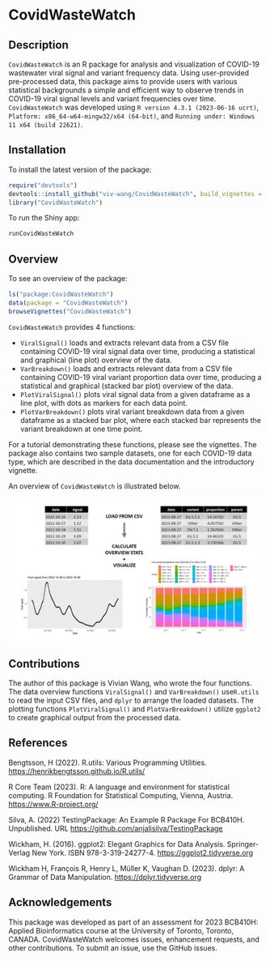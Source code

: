
<!-- README.md is generated from README.Rmd. Please edit that file -->

# CovidWasteWatch

<!-- badges: start -->
<!-- badges: end -->

## Description

`CovidWasteWatch` is an R package for analysis and visualization of
COVID-19 wastewater viral signal and variant frequency data. Using
user-provided pre-processed data, this package aims to provide users
with various statistical backgrounds a simple and efficient way to
observe trends in COVID-19 viral signal levels and variant frequencies
over time. `CovidWasteWatch` was developed using
`R version 4.3.1 (2023-06-16 ucrt)`,
`Platform: x86_64-w64-mingw32/x64 (64-bit)`, and
`Running under: Windows 11 x64 (build 22621)`.

## Installation

To install the latest version of the package:

``` r
require("devtools")
devtools::install_github("viv-wang/CovidWasteWatch", build_vignettes = TRUE)
library("CovidWasteWatch")
```

To run the Shiny app:

``` r
runCovidWasteWatch
```

## Overview

To see an overview of the package:

``` r
ls("package:CovidWasteWatch")
data(package = "CovidWasteWatch")
browseVignettes("CovidWasteWatch") 
```

`CovidWasteWatch` provides 4 functions:

- `ViralSignal()` loads and extracts relevant data from a CSV file
  containing COVID-19 viral signal data over time, producing a
  statistical and graphical (line plot) overview of the data.
- `VarBreakdown()` loads and extracts relevant data from a CSV file
  containing COVID-19 viral variant proportion data over time, producing
  a statistical and graphical (stacked bar plot) overview of the data.
- `PlotViralSignal()` plots viral signal data from a given dataframe as
  a line plot, with dots as markers for each data point.
- `PlotVarBreakdown()` plots viral variant breakdown data from a given
  dataframe as a stacked bar plot, where each stacked bar represents the
  variant breakdown at one time point.

For a tutorial demonstrating these functions, please see the vignettes.
The package also contains two sample datasets, one for each COVID-19
data type, which are described in the data documentation and the
introductory vignette.

An overview of `CovidWasteWatch` is illustrated below.

![](./inst/extdata/package_overview.png)

## Contributions

The author of this package is Vivian Wang, who wrote the four functions.
The data overview functions `ViralSignal()` and `VarBreakdown()`
use`R.utils` to read the input CSV files, and `dplyr` to arrange the
loaded datasets. The plotting functions `PlotViralSignal()` and
`PlotVarBreakdown()` utilize `ggplot2` to create graphical output from
the processed data.

## References

Bengtsson, H (2022). R.utils: Various Programming Utilities.
<https://henrikbengtsson.github.io/R.utils/>

R Core Team (2023). R: A language and environment for statistical
computing. R Foundation for Statistical Computing, Vienna, Austria.
<https://www.R-project.org/>

Silva, A. (2022) TestingPackage: An Example R Package For BCB410H.
Unpublished. URL <https://github.com/anjalisilva/TestingPackage>

Wickham, H. (2016). ggplot2: Elegant Graphics for Data Analysis.
Springer-Verlag New York. ISBN 978-3-319-24277-4.
<https://ggplot2.tidyverse.org>

Wickham H, François R, Henry L, Müller K, Vaughan D. (2023). dplyr: A
Grammar of Data Manipulation. <https://dplyr.tidyverse.org>

## Acknowledgements

This package was developed as part of an assessment for 2023 BCB410H:
Applied Bioinformatics course at the University of Toronto, Toronto,
CANADA. CovidWasteWatch welcomes issues, enhancement requests, and other
contributions. To submit an issue, use the GitHub issues.
